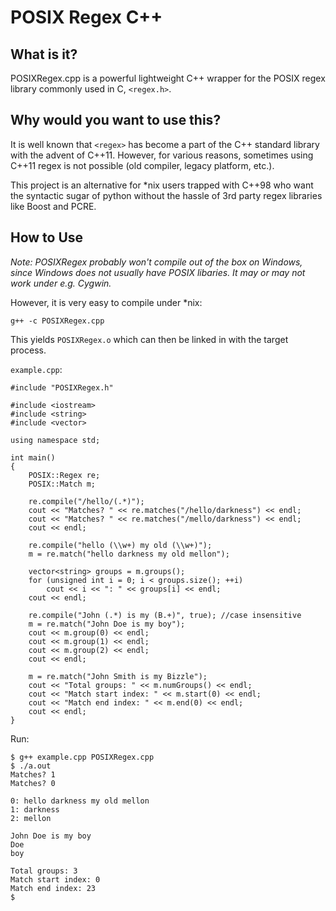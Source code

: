 
# POSIX Regex C++

## What is it?

POSIXRegex.cpp is a powerful lightweight C++ wrapper for the POSIX regex library commonly used in C, `<regex.h>`.

## Why would you want to use this?

It is well known that `<regex>` has become a part of the C++ standard library with the advent of C++11. However, for various reasons, sometimes using C++11 regex is not possible (old compiler, legacy platform, etc.).

This project is an alternative for *nix users trapped with C++98 who want the syntactic sugar of python without the hassle of 3rd party regex libraries like Boost and PCRE.

## How to Use

*Note: POSIXRegex probably won't compile out of the box on Windows, since Windows does not usually have POSIX libaries. It may or may not work under e.g. Cygwin.*

However, it is very easy to compile under *nix:

`g++ -c POSIXRegex.cpp`

This yields `POSIXRegex.o` which can then be linked in with the target process.

`example.cpp`:
```
#include "POSIXRegex.h"

#include <iostream>
#include <string>
#include <vector>

using namespace std;

int main()
{
    POSIX::Regex re;
    POSIX::Match m;

    re.compile("/hello/(.*)");
    cout << "Matches? " << re.matches("/hello/darkness") << endl;
    cout << "Matches? " << re.matches("/mello/darkness") << endl;
    cout << endl;

    re.compile("hello (\\w+) my old (\\w+)");
    m = re.match("hello darkness my old mellon");

    vector<string> groups = m.groups();
    for (unsigned int i = 0; i < groups.size(); ++i)
        cout << i << ": " << groups[i] << endl;
    cout << endl;

    re.compile("John (.*) is my (B.+)", true); //case insensitive
    m = re.match("John Doe is my boy");
    cout << m.group(0) << endl;
    cout << m.group(1) << endl;
    cout << m.group(2) << endl;
    cout << endl;

    m = re.match("John Smith is my Bizzle");
    cout << "Total groups: " << m.numGroups() << endl;
    cout << "Match start index: " << m.start(0) << endl;
    cout << "Match end index: " << m.end(0) << endl;
    cout << endl;
}
```

Run:
```
$ g++ example.cpp POSIXRegex.cpp
$ ./a.out
Matches? 1
Matches? 0

0: hello darkness my old mellon
1: darkness
2: mellon

John Doe is my boy
Doe
boy

Total groups: 3
Match start index: 0
Match end index: 23
$
```